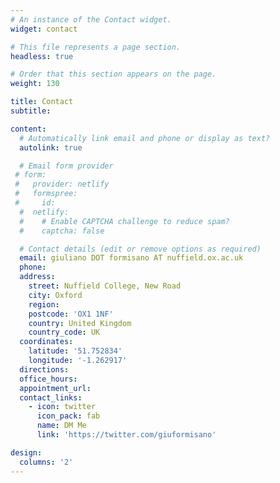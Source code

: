 ```yaml
---
# An instance of the Contact widget.
widget: contact

# This file represents a page section.
headless: true

# Order that this section appears on the page.
weight: 130

title: Contact
subtitle:

content:
  # Automatically link email and phone or display as text?
  autolink: true

  # Email form provider
 # form:
 #   provider: netlify
 #   formspree:
 #     id:
  #  netlify:
  #    # Enable CAPTCHA challenge to reduce spam?
  #    captcha: false

  # Contact details (edit or remove options as required)
  email: giuliano DOT formisano AT nuffield.ox.ac.uk
  phone:
  address:
    street: Nuffield College, New Road
    city: Oxford
    region: 
    postcode: 'OX1 1NF'
    country: United Kingdom
    country_code: UK
  coordinates:
    latitude: '51.752834'
    longitude: '-1.262917'
  directions: 
  office_hours:
  appointment_url:
  contact_links:
    - icon: twitter
      icon_pack: fab
      name: DM Me
      link: 'https://twitter.com/giuformisano'

design:
  columns: '2'
---
```

